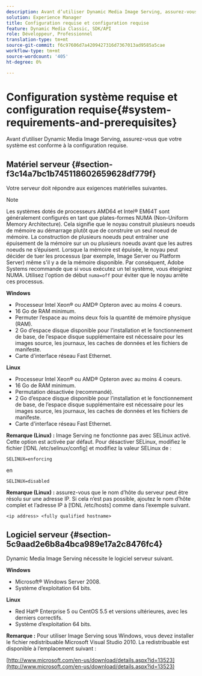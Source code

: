 ```yaml
---
description: Avant d’utiliser Dynamic Media Image Serving, assurez-vous que votre système est conforme à la configuration requise.
solution: Experience Manager
title: Configuration requise et configuration requise
feature: Dynamic Media Classic, SDK/API
role: Développeur, Professionnel
translation-type: tm+mt
source-git-commit: f6c97606d7a4209427316d7367013ad9585a5cae
workflow-type: tm+mt
source-wordcount: '405'
ht-degree: 0%

---
```



# Configuration système requise et configuration requise{#system-requirements-and-prerequisites}

Avant d’utiliser Dynamic Media Image Serving, assurez-vous que votre système est conforme à la configuration requise.

## Matériel serveur {#section-f3c14a7bc1b745118602659628df779f}

Votre serveur doit répondre aux exigences matérielles suivantes.

>[!NOTE]
>
>Les systèmes dotés de processeurs AMD64 et Intel® EM64T sont généralement configurés en tant que plates-formes NUMA (Non-Uniform Memory Architecture). Cela signifie que le noyau construit plusieurs noeuds de mémoire au démarrage plutôt que de construire un seul noeud de mémoire. La construction de plusieurs noeuds peut entraîner une épuisement de la mémoire sur un ou plusieurs noeuds avant que les autres noeuds ne s’épuisent. Lorsque la mémoire est épuisée, le noyau peut décider de tuer les processus (par exemple, Image Server ou Platform Server) même s&#39;il y a de la mémoire disponible. Par conséquent, Adobe Systems recommande que si vous exécutez un tel système, vous éteigniez NUMA. Utilisez l&#39;option de début `numa=off` pour éviter que le noyau arrête ces processus.

**Windows**

* Processeur Intel Xeon® ou AMD® Opteron avec au moins 4 coeurs.
* 16 Go de RAM minimum.
* Permuter l’espace au moins deux fois la quantité de mémoire physique (RAM).
* 2 Go d’espace disque disponible pour l’installation et le fonctionnement de base, de l’espace disque supplémentaire est nécessaire pour les images source, les journaux, les caches de données et les fichiers de manifeste.
* Carte d&#39;interface réseau Fast Ethernet.

**Linux**

* Processeur Intel Xeon® ou AMD® Opteron avec au moins 4 coeurs.
* 16 Go de RAM minimum.
* Permutation désactivée (recommandé).
* 2 Go d’espace disque disponible pour l’installation et le fonctionnement de base, de l’espace disque supplémentaire est nécessaire pour les images source, les journaux, les caches de données et les fichiers de manifeste.
* Carte d&#39;interface réseau Fast Ethernet.

**Remarque (Linux) :** Image Serving ne fonctionne pas avec SELinux activé. Cette option est activée par défaut. Pour désactiver SELinux, modifiez le fichier [!DNL /etc/selinux/config] et modifiez la valeur SELinux de :

`SELINUX=enforcing`

en

`SELINUX=disabled`

**Remarque (Linux) :** assurez-vous que le nom d’hôte du serveur peut être résolu sur une adresse IP. Si cela n’est pas possible, ajoutez le nom d’hôte complet et l’adresse IP à [!DNL /etc/hosts] comme dans l’exemple suivant.

`<ip address> <fully qualified hostname>`

## Logiciel serveur {#section-5c9aad2e6b8a4bca989e17a2c8476fc4}

Dynamic Media Image Serving nécessite le logiciel serveur suivant.

**Windows**

* Microsoft® Windows Server 2008.
* Système d’exploitation 64 bits.

**Linux**

* Red Hat® Enterprise 5 ou CentOS 5.5 et versions ultérieures, avec les derniers correctifs.
* Système d’exploitation 64 bits.

**Remarque :** Pour utiliser Image Serving sous Windows, vous devez installer le fichier redistribuable Microsoft Visual Studio 2010. La redistribuable est disponible à l’emplacement suivant :

[http://www.microsoft.com/en-us/download/details.aspx?id=13523](http://www.microsoft.com/en-us/download/details.aspx?id=13523)

